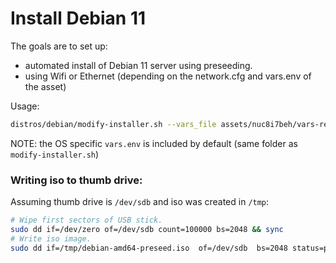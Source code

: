 # Install Debian 11
The goals are to set up:
- automated install of Debian 11 server using preseeding.
- using Wifi or Ethernet (depending on the network.cfg and vars.env of the asset)

Usage:
```sh
distros/debian/modify-installer.sh --vars_file assets/nuc8i7beh/vars-real.env
```
NOTE: the OS specific `vars.env` is included by default (same folder as `modify-installer.sh`)

### Writing iso to thumb drive:
Assuming thumb drive is `/dev/sdb` and iso was created in `/tmp`:
```sh
# Wipe first sectors of USB stick.
sudo dd if=/dev/zero of=/dev/sdb count=100000 bs=2048 && sync
# Write iso image.
sudo dd if=/tmp/debian-amd64-preseed.iso  of=/dev/sdb  bs=2048 status=progress && sync
```